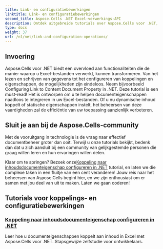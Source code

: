 ```yaml
---
title: Link- en configuratiebewerkingen
linktitle: Link- en configuratiebewerkingen
second_title: Aspose.Cells .NET Excel-verwerkings-API
description: Ontdek uitgebreide tutorials over Aspose.Cells voor .NET, inclusief koppelingsconfiguratie en meer. Perfect voor ontwikkelaars die hun Excel-applicaties willen verbeteren.
type: docs
weight: 37
url: /nl/net/link-and-configuration-operations/
---
```

## Invoering

Aspose.Cells voor .NET biedt een overvloed aan functionaliteiten die de manier waarop u Excel-bestanden verwerkt, kunnen transformeren. Van het lezen en schrijven van gegevens tot het configureren van koppelingen en eigenschappen, de mogelijkheden zijn eindeloos. Neem bijvoorbeeld Configuring Link to Content Document Property in .NET. Deze tutorial is een must-read! Het is ontworpen om u te helpen documenteigenschappen naadloos te integreren in uw Excel-bestanden. Of u nu dynamische inhoud koppelt of statische eigenschappen instelt, het beheersen van deze vaardigheden zal de efficiëntie van uw toepassing aanzienlijk verbeteren.

## Sluit je aan bij de Aspose.Cells-community

Met de vooruitgang in technologie is de vraag naar effectief documentbeheer groter dan ooit. Terwijl u onze tutorials bekijkt, bedenk dan dat u zich aansluit bij een community van gelijkgestemde personen die graag willen leren en hun ervaringen willen delen. 

Klaar om te springen? Bezoek onze[Koppeling naar inhoudsdocumenteigenschap configureren in .NET](./configuring-link-to-content-document-property/) tutorial, en laten we die complexe taken in een fluitje van een cent veranderen! Jouw reis naar het beheersen van Aspose.Cells begint hier, en we zijn enthousiast om er samen met jou deel van uit te maken. Laten we gaan coderen!

## Tutorials voor koppelings- en configuratiebewerkingen
### [Koppeling naar inhoudsdocumenteigenschap configureren in .NET](./configuring-link-to-content-document-property/)
Leer hoe u documenteigenschappen koppelt aan inhoud in Excel met Aspose.Cells voor .NET. Stapsgewijze zelfstudie voor ontwikkelaars.